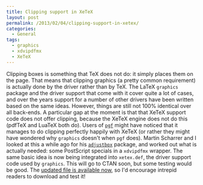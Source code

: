```yaml
---
title: Clipping support in XeTeX
layout: post
permalink: /2013/02/04/clipping-support-in-xetex/
categories:
  - General
tags:
  - graphics
  - xdvipdfmx
  - XeTeX
---
```

Clipping boxes is something that TeX does not do: it simply places them on the page. That means that clipping graphics (a pretty common requirement) is actually done by the driver rather than by TeX. The LaTeX `graphics` package and the driver support that come with it cover quite a lot of cases, and over the years support for a number of other drivers have been written based on the same ideas. However, things are still not 100% identical over all back-ends. A particular gap at the moment is that that XeTeX support code does not offer clipping, because the XeTeX engine does not do this (pdfTeX and LuaTeX both do). Users of [`pgf`](https://ctan.org/pkg/pgf) might have noticed that it manages to do clipping perfectly happily with XeTeX (or rather they might have wondered why `graphics` doesn't when `pgf` does). Martin Scharrer and I looked at this a while ago for his [`adjustbox`](https://ctan.org/pkg/adjustbox) package, and worked out what is actually needed: some PostScript specials in a `xdvipdfmx` wrapper. The same basic idea is now being integrated into `xetex.def`, the driver support code used by `graphics`. This will go to CTAN soon, but some testing would be good. The [updated file is available now](/wp-content/uploads/2013/02/xetex.def), so I'd encourage intrepid readers to download and test it!
